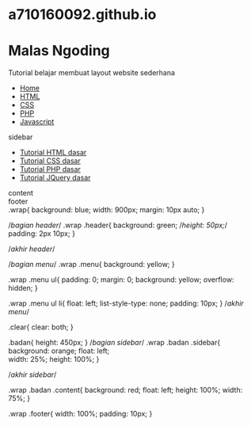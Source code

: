 # a710160092.github.io
<!DOCTYPE html>
<html>
<head>
	<title></title>
	<link rel="stylesheet" type="text/css" href="style.css">
</head>
<body>
	<div class="wrap">
		<div class="header">			
			<h1>Malas Ngoding</h1>
			<p>Tutorial belajar membuat layout website sederhana</p>
		</div>
		<div class="menu">
			<ul>
				<li><a href="#">Home</a></li>
				<li><a href="#">HTML</a></li>
				<li><a href="#">CSS</a></li>
				<li><a href="#">PHP</a></li>
				<li><a href="#">Javascript</a></li>				
			</ul>
		</div>
		<div class="badan">			
			<div class="sidebar">
				sidebar
				<ul>
					<li><a href="#">Tutorial HTML dasar</a></li>
					<li><a href="#">Tutorial CSS dasar</a></li>
					<li><a href="#">Tutorial PHP dasar</a></li>
					<li><a href="#">Tutorial JQuery dasar</a></li>				
				</ul>
			</div>
			<div class="content">
				content
			</div>
		</div>
		<div class="clear"></div>
		<div class="footer">
			footer
		</div>
	</div>
</body>
</html>
.wrap{
	background: blue;
	width: 900px;
	margin: 10px auto;
}

/*bagian header*/
.wrap .header{
	background: green;
	/*height: 50px;*/
	padding: 2px 10px;
}

/*akhir header*/

/*bagian menu*/
.wrap .menu{
	background: yellow;
}

.wrap .menu ul{
	padding: 0;
	margin: 0;
	background: yellow;
	overflow: hidden;
}

.wrap .menu ul li{
	float: left;
	list-style-type: none;
	padding: 10px;
}
/*akhir menu*/

.clear{
	clear: both;
}

.badan{
	height: 450px;
}
/*bagian sidebar*/
.wrap .badan .sidebar{
	background: orange;
	float: left;	
	width: 25%;
	height: 100%;
}

/*akhir sidebar*/

.wrap .badan .content{
	background: red;
	float: left;
	height: 100%;
	width: 75%;	
}

.wrap .footer{
	width: 100%;
	padding: 10px;
}
